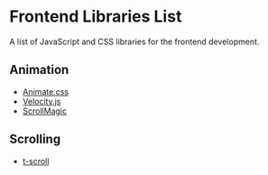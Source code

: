 # Frontend Libraries List
A list of JavaScript and CSS libraries for the frontend development.

## Animation
- [Animate.css](https://daneden.github.io/animate.css/)
- [Velocity.js](http://velocityjs.org/)
- [ScrollMagic](http://scrollmagic.io/)

## Scrolling
- [t-scroll](http://t-scroll.com/)

